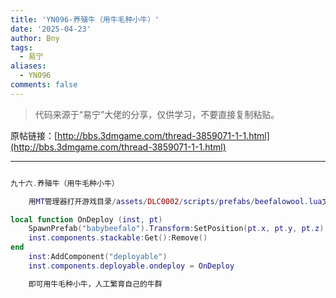 ```yaml
---
title: 'YN096-养殖牛（用牛毛种小牛）'
date: '2025-04-23'
author: Bny
tags:
  - 易宁
aliases:
  - YN096
comments: false
---
```


> 代码来源于“易宁”大佬的分享，仅供学习，不要直接复制粘贴。

原帖链接：[http://bbs.3dmgame.com/thread-3859071-1-1.html](http://bbs.3dmgame.com/thread-3859071-1-1.html)

---

```lua  

九十六.养殖牛（用牛毛种小牛）	用MT管理器打开游戏目录/assets/DLC0002/scripts/prefabs/beefalowool.lua文件，在inst:AddComponent("inspectable")的下一行插入以下内容：local function OnDeploy (inst, pt)	SpawnPrefab("babybeefalo").Transform:SetPosition(pt.x, pt.y, pt.z)	inst.components.stackable:Get():Remove()end	inst:AddComponent("deployable")	inst.components.deployable.ondeploy = OnDeploy	即可用牛毛种小牛，人工繁育自己的牛群

```  


